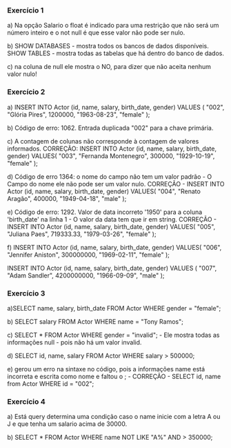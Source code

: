 ### Exercício 1

a) Na opção Salario o float é indicado para uma restrição que não será um número inteiro e o not null é que esse valor não pode ser nulo.

b) SHOW DATABASES - mostra todos os bancos de dados disponíveis.
SHOW TABLES - mostra todas as tabelas que há dentro do banco de dados.

c) na coluna de null ele mostra o NO, para dizer que não aceita nenhum valor nulo!

### Exercício 2

a) INSERT INTO Actor (id, name, salary, birth_date, gender)
VALUES (
    "002",
     "Glória Pires",
     1200000,
     "1963-08-23",
     "female"
);

b) Código de erro: 1062. Entrada duplicada "002" para a chave primária.

c) A contagem de colunas não corresponde à contagem de valores informados. CORREÇÃO: INSERT INTO Actor (id, name, salary, birth_date, gender)
VALUES(
  "003", 
  "Fernanda Montenegro",
  300000,
  "1929-10-19", 
  "female"
);

d) Código de erro 1364: o nome do campo não tem um valor padrão - O Campo do nome ele não pode ser um valor nulo. CORREÇÃO - INSERT INTO Actor (id, name, salary, birth_date, gender)
VALUES(
  "004",
  "Renato Aragão",
  400000,
  "1949-04-18", 
  "male"
);

e) Código de erro: 1292. Valor de data incorreto '1950' para a coluna 'birth_date' na linha 1 - O valor da data tem que ir em string. CORREÇÃO - INSERT INTO Actor (id, name, salary, birth_date, gender)
VALUES(
  "005", 
  "Juliana Paes",
  719333.33,
  "1979-03-26", 
  "female"
);

f) INSERT INTO Actor (id, name, salary, birth_date, gender)
VALUES(
	"006",
    "Jennifer Aniston",
    300000000,
    "1969-02-11",
    "female"
);

INSERT INTO Actor (id, name, salary, birth_date, gender)
VALUES (
	"007",
    "Adam Sandler",
    4200000000,
    "1966-09-09",
    "male"
);

### Exercício 3

a)SELECT name, salary, birth_date FROM Actor WHERE gender = "female";

b) SELECT salary FROM Actor WHERE name = "Tony Ramos";

c) SELECT * FROM Actor WHERE gender = "invalid"; - Ele mostra todas as informações null - pois não há um valor invalid.

d) SELECT id, name, salary FROM Actor WHERE salary > 500000;

e) gerou um erro na sintaxe no código, pois a informações name está incorreta e escrita como nome e faltou o ; - CORREÇÃO - SELECT id, name from Actor WHERE id = "002";  

### Exercício 4

a) Está query determina uma condição caso o name inicie com a letra A ou J e que tenha um salario acima de 30000.

b) SELECT * FROM Actor WHERE name NOT LIKE "A%" AND > 350000;